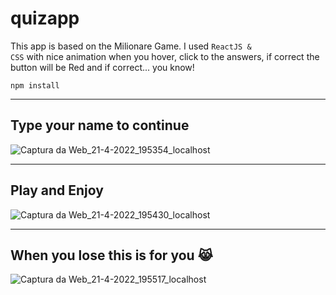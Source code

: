 # quizapp
This app is based on the Milionare Game.
I used <code>ReactJS & CSS</code> with nice animation when you hover, click to the answers, if correct the button will be Red and if correct... you know!

<code>npm install</code>

<hr>
<h2>Type your name to continue</h2>

![Captura da Web_21-4-2022_195354_localhost](https://user-images.githubusercontent.com/103319183/164533398-4854f3fb-19c2-4dcd-84b0-8a6fc13d7f26.jpeg)

<hr>

<h2>Play and Enjoy</h2>

![Captura da Web_21-4-2022_195430_localhost](https://user-images.githubusercontent.com/103319183/164534386-4abb4501-9201-42b7-8c95-29b596b8f611.jpeg)

<hr>

<h2>When you lose this is for you 😹</h2>

![Captura da Web_21-4-2022_195517_localhost](https://user-images.githubusercontent.com/103319183/164534659-e90eab39-1236-4796-a42e-4dec703c3198.jpeg)
